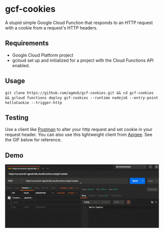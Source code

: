 # gcf-cookies

A stupid simple Google Cloud Function that responds to an HTTP request with a cookie from a request's HTTP headers.

## Requirements

* Google Cloud Platform project
* gcloud set up and initialized for a project with the Cloud Functions API enabled.

## Usage

```
git clone https://github.com/agmsb/gcf-cookies.git && cd gcf-cookies && gcloud functions deploy gcf-cookies --runtime nodejs6 --entry-point helloCookie --trigger-http
```

## Testing

Use a client like [Postman](www.getpostman.com) to alter your http request and set cookie in your request header. You can also use this lightweight client from [Apigee](https://apigee-rest-client.appspot.com/). See the GIF below for reference.

## Demo

![demo-gif](/gcf-cookies-demo.gif)